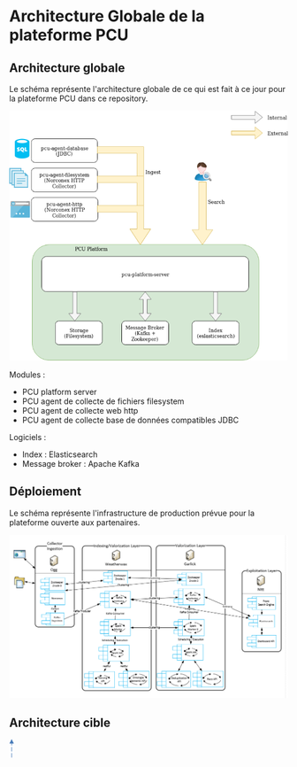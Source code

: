 Architecture Globale de la plateforme PCU
=========================================

Architecture globale
--------------------

Le schéma représente l'architecture globale de ce qui est fait à ce jour pour la plateforme PCU dans ce repository.

![Architecture globale](./include/pcu_architecture_y2.png)

Modules :
* PCU platform server
* PCU agent de collecte de fichiers filesystem
* PCU agent de collecte web http
* PCU agent de collecte base de données compatibles JDBC

Logiciels :
* Index : Elasticsearch
* Message broker : Apache Kafka

Déploiement
-----------

Le schéma représente l'infrastructure de production prévue pour la plateforme ouverte aux partenaires.

![Architecture production](./include/pcu_architecture_prod.png)

Architecture cible
------------------

![Architecture cible](./include/pcu_architecture_target.png)


